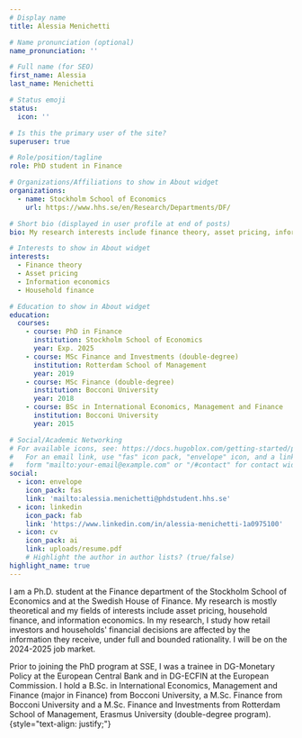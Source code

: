 ```yaml
---
# Display name
title: Alessia Menichetti

# Name pronunciation (optional)
name_pronunciation: ''

# Full name (for SEO)
first_name: Alessia
last_name: Menichetti

# Status emoji
status:
  icon: ''

# Is this the primary user of the site?
superuser: true

# Role/position/tagline
role: PhD student in Finance

# Organizations/Affiliations to show in About widget
organizations:
  - name: Stockholm School of Economics
    url: https://www.hhs.se/en/Research/Departments/DF/

# Short bio (displayed in user profile at end of posts)
bio: My research interests include finance theory, asset pricing, information economics and household finance.

# Interests to show in About widget
interests:
  - Finance theory
  - Asset pricing
  - Information economics
  - Household finance

# Education to show in About widget
education:
  courses:
    - course: PhD in Finance
      institution: Stockholm School of Economics
      year: Exp. 2025
    - course: MSc Finance and Investments (double-degree)
      institution: Rotterdam School of Management
      year: 2019
    - course: MSc Finance (double-degree)
      institution: Bocconi University
      year: 2018
    - course: BSc in International Economics, Management and Finance
      institution: Bocconi University
      year: 2015

# Social/Academic Networking
# For available icons, see: https://docs.hugoblox.com/getting-started/page-builder/#icons
#   For an email link, use "fas" icon pack, "envelope" icon, and a link in the
#   form "mailto:your-email@example.com" or "/#contact" for contact widget.
social:
  - icon: envelope
    icon_pack: fas
    link: 'mailto:alessia.menichetti@phdstudent.hhs.se'
  - icon: linkedin
    icon_pack: fab
    link: 'https://www.linkedin.com/in/alessia-menichetti-1a0975100'
  - icon: cv
    icon_pack: ai
    link: uploads/resume.pdf
    # Highlight the author in author lists? (true/false)
highlight_name: true
---
```

I am a Ph.D. student at the Finance department of the Stockholm School of Economics and at the Swedish House of Finance. My research is mostly theoretical and my fields of interests include asset pricing, household finance, and information economics. In my research, I study how retail investors and households' financial decisions are affected by the information they receive, under full and bounded rationality. I will be on the 2024-2025 job market.

Prior to joining the PhD program at SSE, I was a trainee in DG-Monetary Policy at the European Central Bank and in DG-ECFIN at the European Commission. I hold a B.Sc. in International Economics, Management and Finance (major in Finance) from Bocconi University, a M.Sc. Finance from Bocconi University and a M.Sc. Finance and Investments from Rotterdam School of Management, Erasmus University (double-degree program). 
{style="text-align: justify;"}
